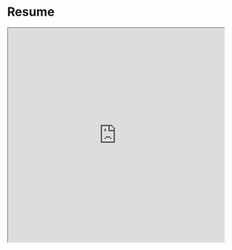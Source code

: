# Resume
<iframe src="https://github.com/ekkimukk/resume/raw/main/Resume.pdf" width="100%" height="500px"></iframe>
